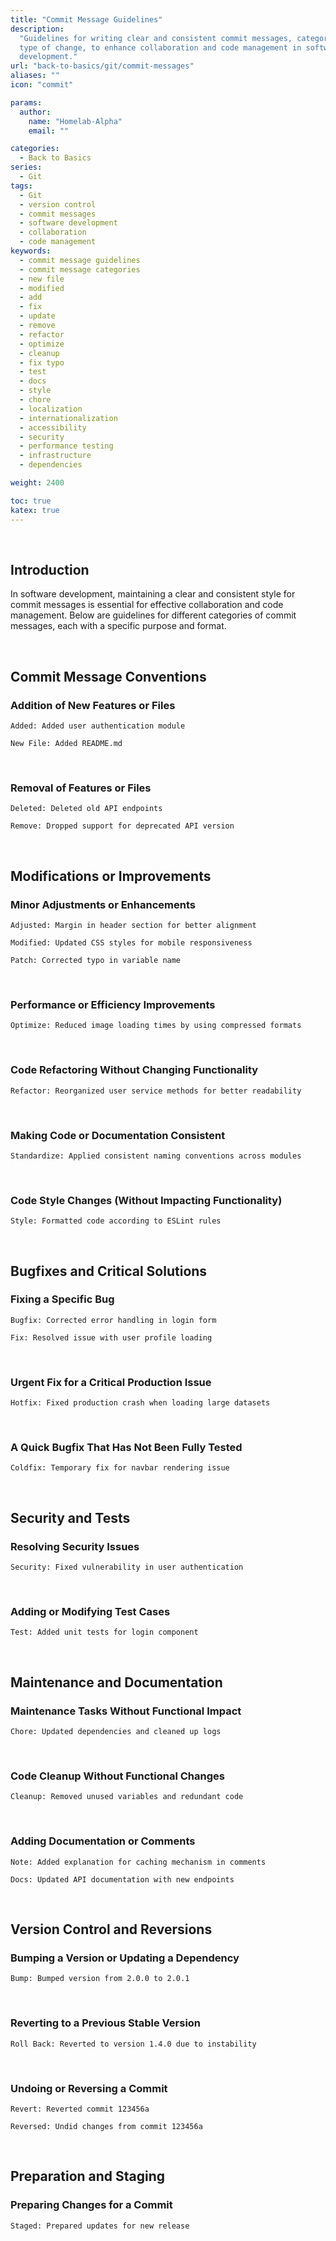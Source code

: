 ```yaml
---
title: "Commit Message Guidelines"
description:
  "Guidelines for writing clear and consistent commit messages, categorized by
  type of change, to enhance collaboration and code management in software
  development."
url: "back-to-basics/git/commit-messages"
aliases: ""
icon: "commit"

params:
  author:
    name: "Homelab-Alpha"
    email: ""

categories:
  - Back to Basics
series:
  - Git
tags:
  - Git
  - version control
  - commit messages
  - software development
  - collaboration
  - code management
keywords:
  - commit message guidelines
  - commit message categories
  - new file
  - modified
  - add
  - fix
  - update
  - remove
  - refactor
  - optimize
  - cleanup
  - fix typo
  - test
  - docs
  - style
  - chore
  - localization
  - internationalization
  - accessibility
  - security
  - performance testing
  - infrastructure
  - dependencies

weight: 2400

toc: true
katex: true
---
```


<br />

## Introduction

In software development, maintaining a clear and consistent style for commit
messages is essential for effective collaboration and code management. Below are
guidelines for different categories of commit messages, each with a specific
purpose and format.

<br />

## Commit Message Conventions

### Addition of New Features or Files

```git
Added: Added user authentication module
```

```git
New File: Added README.md
```

<br />

### Removal of Features or Files

```git
Deleted: Deleted old API endpoints
```

```git
Remove: Dropped support for deprecated API version
```

<br />

## Modifications or Improvements

### Minor Adjustments or Enhancements

```git
Adjusted: Margin in header section for better alignment
```

```git
Modified: Updated CSS styles for mobile responsiveness
```

```git
Patch: Corrected typo in variable name
```

<br />

### Performance or Efficiency Improvements

```git
Optimize: Reduced image loading times by using compressed formats
```

<br />

### Code Refactoring Without Changing Functionality

```git
Refactor: Reorganized user service methods for better readability
```

<br />

### Making Code or Documentation Consistent

```git
Standardize: Applied consistent naming conventions across modules
```

<br />

### Code Style Changes (Without Impacting Functionality)

```git
Style: Formatted code according to ESLint rules
```

<br />

## Bugfixes and Critical Solutions

### Fixing a Specific Bug

```git
Bugfix: Corrected error handling in login form
```

```git
Fix: Resolved issue with user profile loading
```

<br />

### Urgent Fix for a Critical Production Issue

```git
Hotfix: Fixed production crash when loading large datasets
```

<br />

### A Quick Bugfix That Has Not Been Fully Tested

```git
Coldfix: Temporary fix for navbar rendering issue
```

<br />

## Security and Tests

### Resolving Security Issues

```git
Security: Fixed vulnerability in user authentication
```

<br />

### Adding or Modifying Test Cases

```git
Test: Added unit tests for login component
```

<br />

## Maintenance and Documentation

### Maintenance Tasks Without Functional Impact

```git
Chore: Updated dependencies and cleaned up logs
```

<br />

### Code Cleanup Without Functional Changes

```git
Cleanup: Removed unused variables and redundant code
```

<br />

### Adding Documentation or Comments

```git
Note: Added explanation for caching mechanism in comments
```

```git
Docs: Updated API documentation with new endpoints
```

<br />

## Version Control and Reversions

### Bumping a Version or Updating a Dependency

```git
Bump: Bumped version from 2.0.0 to 2.0.1
```

<br />

### Reverting to a Previous Stable Version

```git
Roll Back: Reverted to version 1.4.0 due to instability
```

<br />

### Undoing or Reversing a Commit

```git
Revert: Reverted commit 123456a
```

```git
Reversed: Undid changes from commit 123456a
```

<br />

## Preparation and Staging

### Preparing Changes for a Commit

```git
Staged: Prepared updates for new release
```
